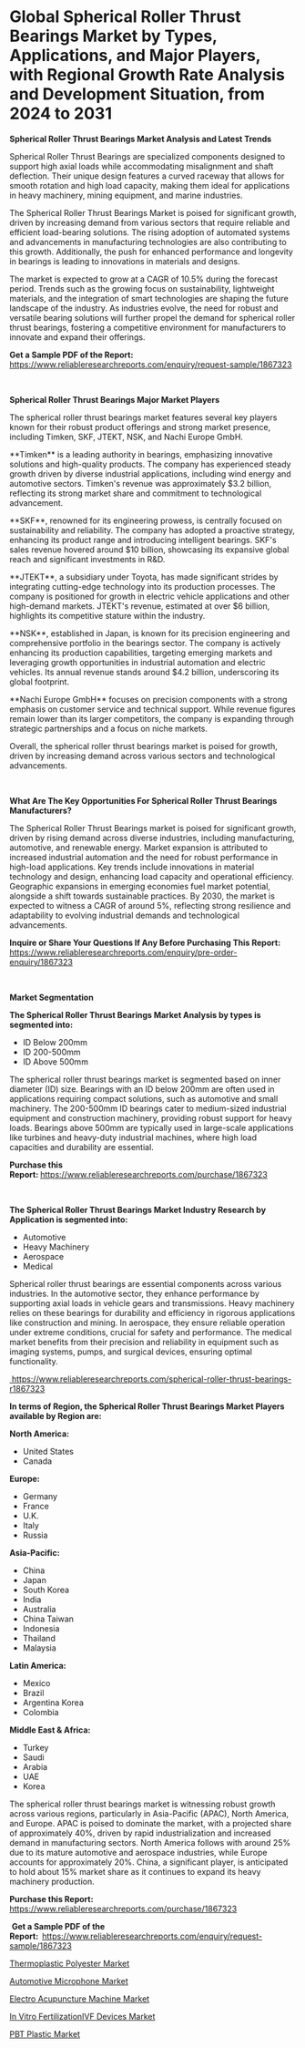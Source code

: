 <p><h1>Global Spherical Roller Thrust Bearings Market by Types, Applications, and Major Players, with Regional Growth Rate Analysis and Development Situation, from 2024 to 2031</h1></p><p><strong>Spherical Roller Thrust Bearings Market Analysis and Latest Trends</strong></p>
<p><p>Spherical Roller Thrust Bearings are specialized components designed to support high axial loads while accommodating misalignment and shaft deflection. Their unique design features a curved raceway that allows for smooth rotation and high load capacity, making them ideal for applications in heavy machinery, mining equipment, and marine industries.</p><p>The Spherical Roller Thrust Bearings Market is poised for significant growth, driven by increasing demand from various sectors that require reliable and efficient load-bearing solutions. The rising adoption of automated systems and advancements in manufacturing technologies are also contributing to this growth. Additionally, the push for enhanced performance and longevity in bearings is leading to innovations in materials and designs.</p><p>The market is expected to grow at a CAGR of 10.5% during the forecast period. Trends such as the growing focus on sustainability, lightweight materials, and the integration of smart technologies are shaping the future landscape of the industry. As industries evolve, the need for robust and versatile bearing solutions will further propel the demand for spherical roller thrust bearings, fostering a competitive environment for manufacturers to innovate and expand their offerings.</p></p>
<p><strong>Get a Sample PDF of the Report:&nbsp;</strong> <a href="https://www.reliableresearchreports.com/enquiry/request-sample/1867323?utm_campaign=16&utm_medium=2&utm_source=Github&utm_content=ia&utm_term=11112024&utm_id=spherical-roller-thrust-bearings">https://www.reliableresearchreports.com/enquiry/request-sample/1867323</a></p>
<p>&nbsp;</p>
<p><strong>Spherical Roller Thrust Bearings Major Market Players</strong></p>
<p><p>The spherical roller thrust bearings market features several key players known for their robust product offerings and strong market presence, including Timken, SKF, JTEKT, NSK, and Nachi Europe GmbH.</p><p>**Timken** is a leading authority in bearings, emphasizing innovative solutions and high-quality products. The company has experienced steady growth driven by diverse industrial applications, including wind energy and automotive sectors. Timken's revenue was approximately $3.2 billion, reflecting its strong market share and commitment to technological advancement.</p><p>**SKF**, renowned for its engineering prowess, is centrally focused on sustainability and reliability. The company has adopted a proactive strategy, enhancing its product range and introducing intelligent bearings. SKF's sales revenue hovered around $10 billion, showcasing its expansive global reach and significant investments in R&D.</p><p>**JTEKT**, a subsidiary under Toyota, has made significant strides by integrating cutting-edge technology into its production processes. The company is positioned for growth in electric vehicle applications and other high-demand markets. JTEKT's revenue, estimated at over $6 billion, highlights its competitive stature within the industry.</p><p>**NSK**, established in Japan, is known for its precision engineering and comprehensive portfolio in the bearings sector. The company is actively enhancing its production capabilities, targeting emerging markets and leveraging growth opportunities in industrial automation and electric vehicles. Its annual revenue stands around $4.2 billion, underscoring its global footprint.</p><p>**Nachi Europe GmbH** focuses on precision components with a strong emphasis on customer service and technical support. While revenue figures remain lower than its larger competitors, the company is expanding through strategic partnerships and a focus on niche markets.</p><p>Overall, the spherical roller thrust bearings market is poised for growth, driven by increasing demand across various sectors and technological advancements.</p></p>
<p>&nbsp;</p>
<p><strong>What Are The Key Opportunities For Spherical Roller Thrust Bearings Manufacturers?</strong></p>
<p><p>The Spherical Roller Thrust Bearings market is poised for significant growth, driven by rising demand across diverse industries, including manufacturing, automotive, and renewable energy. Market expansion is attributed to increased industrial automation and the need for robust performance in high-load applications. Key trends include innovations in material technology and design, enhancing load capacity and operational efficiency. Geographic expansions in emerging economies fuel market potential, alongside a shift towards sustainable practices. By 2030, the market is expected to witness a CAGR of around 5%, reflecting strong resilience and adaptability to evolving industrial demands and technological advancements.</p></p>
<p><strong>Inquire or Share Your Questions If Any Before Purchasing This Report:</strong> <a href="https://www.reliableresearchreports.com/enquiry/pre-order-enquiry/1867323?utm_campaign=16&utm_medium=2&utm_source=Github&utm_content=ia&utm_term=11112024&utm_id=spherical-roller-thrust-bearings">https://www.reliableresearchreports.com/enquiry/pre-order-enquiry/1867323</a></p>
<p>&nbsp;</p>
<p><strong>Market Segmentation</strong></p>
<p><strong>The Spherical Roller Thrust Bearings Market Analysis by types is segmented into:</strong></p>
<p><ul><li>ID Below 200mm</li><li>ID 200-500mm</li><li>ID Above 500mm</li></ul></p>
<p><p>The spherical roller thrust bearings market is segmented based on inner diameter (ID) size. Bearings with an ID below 200mm are often used in applications requiring compact solutions, such as automotive and small machinery. The 200-500mm ID bearings cater to medium-sized industrial equipment and construction machinery, providing robust support for heavy loads. Bearings above 500mm are typically used in large-scale applications like turbines and heavy-duty industrial machines, where high load capacities and durability are essential.</p></p>
<p><strong>Purchase this Report:&nbsp;</strong><a href="https://www.reliableresearchreports.com/purchase/1867323?utm_campaign=16&utm_medium=2&utm_source=Github&utm_content=ia&utm_term=11112024&utm_id=spherical-roller-thrust-bearings">https://www.reliableresearchreports.com/purchase/1867323</a></p>
<p>&nbsp;</p>
<p><strong>The Spherical Roller Thrust Bearings Market Industry Research by Application is segmented into:</strong></p>
<p><ul><li>Automotive</li><li>Heavy Machinery</li><li>Aerospace</li><li>Medical</li></ul></p>
<p><p>Spherical roller thrust bearings are essential components across various industries. In the automotive sector, they enhance performance by supporting axial loads in vehicle gears and transmissions. Heavy machinery relies on these bearings for durability and efficiency in rigorous applications like construction and mining. In aerospace, they ensure reliable operation under extreme conditions, crucial for safety and performance. The medical market benefits from their precision and reliability in equipment such as imaging systems, pumps, and surgical devices, ensuring optimal functionality.</p></p>
<p><a href="https://www.reliableresearchreports.com/spherical-roller-thrust-bearings-r1867323?utm_campaign=16&utm_medium=2&utm_source=Github&utm_content=ia&utm_term=11112024&utm_id=spherical-roller-thrust-bearings">&nbsp;https://www.reliableresearchreports.com/spherical-roller-thrust-bearings-r1867323</a></p>
<p><strong>In terms of Region, the Spherical Roller Thrust Bearings Market Players available by Region are:</strong></p>
<p>
    <p> <strong> North America: </strong>
        <ul>
            <li>United States</li>
            <li>Canada</li>
        </ul>
        </p> 
    <p> <strong> Europe: </strong>
        <ul>
            <li>Germany</li>
            <li>France</li>
            <li>U.K.</li>
            <li>Italy</li>
            <li>Russia</li>
        </ul>
        </p> 
    <p> <strong> Asia-Pacific: </strong>
        <ul>
            <li>China</li>
            <li>Japan</li>
            <li>South Korea</li>
            <li>India</li>
            <li>Australia</li>
            <li>China Taiwan</li>
            <li>Indonesia</li>
            <li>Thailand</li>
            <li>Malaysia</li>
        </ul>
        </p> 
    <p> <strong> Latin America: </strong>
        <ul>
            <li>Mexico</li>
            <li>Brazil</li>
            <li>Argentina Korea</li>
            <li>Colombia</li>
        </ul>
        </p> 
    <p> <strong> Middle East & Africa: </strong>
        <ul>
            <li>Turkey</li>
            <li>Saudi</li>
            <li>Arabia</li>
            <li>UAE</li>
            <li>Korea</li>
        </ul>
    </p>
    </p>
<p><p>The spherical roller thrust bearings market is witnessing robust growth across various regions, particularly in Asia-Pacific (APAC), North America, and Europe. APAC is poised to dominate the market, with a projected share of approximately 40%, driven by rapid industrialization and increased demand in manufacturing sectors. North America follows with around 25% due to its mature automotive and aerospace industries, while Europe accounts for approximately 20%. China, a significant player, is anticipated to hold about 15% market share as it continues to expand its heavy machinery production.</p></p>
<p><strong>Purchase this Report: </strong><a href="https://www.reliableresearchreports.com/purchase/1867323?utm_campaign=16&utm_medium=2&utm_source=Github&utm_content=ia&utm_term=11112024&utm_id=spherical-roller-thrust-bearings">https://www.reliableresearchreports.com/purchase/1867323</a></p>
<p>&nbsp;<strong>Get a Sample PDF of the Report:&nbsp;&nbsp;</strong><a href="https://www.reliableresearchreports.com/enquiry/request-sample/1867323?utm_campaign=16&utm_medium=2&utm_source=Github&utm_content=ia&utm_term=11112024&utm_id=spherical-roller-thrust-bearings">https://www.reliableresearchreports.com/enquiry/request-sample/1867323</a></p>
<p><strong></strong></p>
<p><p><a href="https://github.com/roydonhol47/Market-Research-Report-List-1/blob/main/thermoplastic-polyester-market.md?utm_campaign=16&utm_medium=2&utm_source=Github&utm_content=ia&utm_term=11112024&utm_id=spherical-roller-thrust-bearings">Thermoplastic Polyester Market</a></p><p><a href="https://www.linkedin.com/pulse/automotive-microphone-market-analysis-product-segmentation-axghf?utm_campaign=16&utm_medium=2&utm_source=Github&utm_content=ia&utm_term=11112024&utm_id=spherical-roller-thrust-bearings">Automotive Microphone Market</a></p><p><a href="https://issuu.com/reportprime-2/docs/electro-acupuncture-machine-market-_56fe0514a8c579?utm_campaign=16&utm_medium=2&utm_source=Github&utm_content=ia&utm_term=11112024&utm_id=spherical-roller-thrust-bearings">Electro Acupuncture Machine Market</a></p><p><a href="https://issuu.com/reportprime-2/docs/in-vitro-fertilizationivf-devices-m_ae617ef302474d?utm_campaign=16&utm_medium=2&utm_source=Github&utm_content=ia&utm_term=11112024&utm_id=spherical-roller-thrust-bearings">In Vitro FertilizationIVF Devices Market</a></p><p><a href="https://github.com/maniehilp9ib/Market-Research-Report-List-1/blob/main/pbt-plastic-market.md?utm_campaign=16&utm_medium=2&utm_source=Github&utm_content=ia&utm_term=11112024&utm_id=spherical-roller-thrust-bearings">PBT Plastic Market</a></p></p>